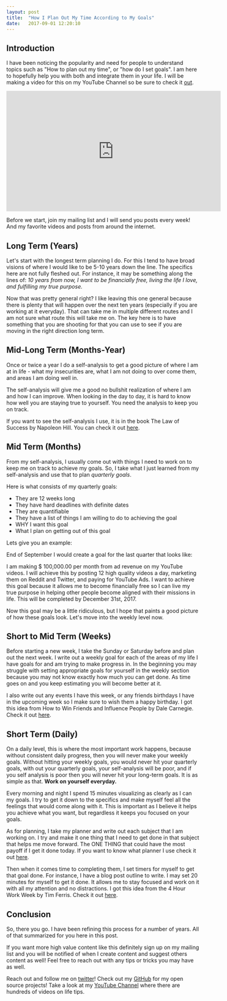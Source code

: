 ```yaml
---
layout: post
title:  "How I Plan Out My Time According to My Goals"date:   2017-09-01 12:20:10 
---
```


## Introduction I have been noticing the popularity and need for people to understand topics such as "How to plan out my time", or "how do I set goals".  I am here to hopefully help you with both and integrate them in your life.  I will be making a video for this on my YouTube Channel so be sure to check it [out][youtubeVid].

<iframe width="560" height="315" src="https://www.youtube.com/embed/ja1nJQuwyxA" frameborder="0" allowfullscreen></iframe>Before we start, join my mailing list and I will send you posts every week! And my favorite videos and posts from around the internet. ## Long Term (Years)Let's start with the longest term planning I do.  For this I tend to have broad visions of where I would like to be 5-10 years down the line.  The specifics here are not fully fleshed out.  For instance, it may be something along the lines of: *10 years from now, I want to be financially free, living the life I love, and fulfilling my true purpose.*Now that was pretty general right? I like leaving this one general because there is plenty that will happen over the next ten years (especially if you are working at it everyday).  That can take me in multiple different routes and I am not sure what route this will take me on. The key here is to have something that you are shooting for that you can use to see if you are moving in the right direction long term. ## Mid-Long Term (Months-Year)  Once or twice a year I do a self-analysis to get a good picture of where I am at in life - what my insecurities are, what I am not doing to over come them, and areas I am doing well in.  The self-analysis will give me a good no bullshit realization of where I am and how I can improve.  When looking in the day to day, it is hard to know how well you are staying true to yourself.  You need the analysis to keep you on track. If you want to see the self-analysis I use, it is in the book The Law of Success by Napoleon Hill.  You can check it out [here][lawOfSuccess].## Mid Term (Months) From my self-analysis, I usually come out with things I need to work on to keep me on track to achieve my goals.  So, I take what I just learned from my self-analysis and use that to plan *quarterly goals*.  Here is what consists of my quarterly goals:- They are 12 weeks long- They have hard deadlines with definite dates- They are quantifiable- They have a list of things I am willing to do to achieving the goal- WHY I want this goal- What I plan on getting out of this goalLets give you an example: End of September I would create a goal for the last quarter that looks like:I am making $ 100,000.00 per month from ad revenue on my YouTube videos.  I will achieve this by posting 12 high quality videos a day, marketing them on Reddit and Twitter, and paying for YouTube Ads.  I want to achieve this goal because it allows me to become financially free so I can live my true purpose in helping other people become aligned with their missions in life. This will be completed by December 31st, 2017.Now this goal may be a little ridiculous, but I hope that paints a good picture of how these goals look.  Let's move into the weekly level now.## Short to Mid Term (Weeks)Before starting a new week, I take the Sunday or Saturday before and plan out the next week.  I write out a weekly goal for each of the areas of my life I have goals for and am trying to make progress in.  In the beginning you may struggle with setting appropriate goals for yourself in the weekly section because you may not know exactly how much you can get done.  As time goes on and you keep estimating you will become better at it.I also write out any events I have this week, or any friends birthdays I have in the upcoming week so I make sure to wish them a happy birthday. I got this idea from How to Win Friends and Influence People by Dale Carnegie.  Check it out [here][Htwfaip].## Short Term (Daily)On a daily level, this is where the most important work happens, because without consistent daily progress, then you will never make your weekly goals.  Without hitting your weekly goals, you would never hit your quarterly goals, with out your quarterly goals, your self-analysis will be poor, and if you self analysis is poor then you will never hit your long-term goals. It is as simple as that.  **Work on yourself everyday.**Every morning and night I spend 15 minutes visualizing as clearly as I can my goals.  I try to get it down to the specifics and make myself feel all the feelings that would come along with it.  This is important as I believe it helps you achieve what you want, but regardless it keeps you focused on your goals.As for planning, I take my planner and write out each subject that I am working on.  I try and make it one thing that I need to get done in that subject that helps me move forward.  The ONE THING that could have the most payoff if I get it done today.  If you want to know what planner I use check it out [here][planner].Then when it comes time to completing them, I set timers for myself to get that goal done.  For instance, I have a blog post outline to write.  I may set 20 minutes for myself to get it done.  It allows me to stay focused and work on it with all my attention and no distractions. I got this idea from the 4 Hour Work Week by Tim Ferris.  Check it out [here][4HWW].## ConclusionSo, there you go.  I have been refining this process for a number of years.  All of that summarized for you here in this post.

If you want more high value content like this definitely sign up on my mailing list and you will be notified of when I create content and suggest others content as well! Feel free to reach out with any tips or tricks you may have as well.Reach out and follow me on [twitter][twitter]!  Check out my [GitHub][github] for my open source projects! Take a look at my [YouTube Channel][youtube] where there are hundreds of videos on life tips.[github]: https://github.com/acucciniello[twitter]: https://twitter.com/antocucciniello
[youtubeVid]: https://youtu.be/ja1nJQuwyxA[youtube]: https://www.youtube.com/channel/UC8icMMql5SjCaXXMvILGIUA[lawOfSuccess]: http://amzn.to/2ws7nYs[Htwfaip]: http://amzn.to/2vT2bcx[4HWW]: http://amzn.to/2x0tU0b[planner]: http://amzn.to/2vAlbS8